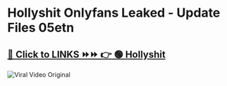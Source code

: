
 # Hollyshit Onlyfans Leaked - Update Files 05etn

## <h2><a href="https://clipsfans.com/Hollyshit&ref=git">🔗 Click to LINKS ⏩⏩ 👉 🟢 Hollyshit </a></h2>

<a href="https://clipsfans.com/Hollyshit&ref=git" rel="nofollow" data-target="animated-image.originalLink"><img src="https://i.ibb.co.com/xMMVF88/686577567.gif" alt="Viral Video Original" style="max-width: 100%; display: inline-block;" data-target="animated-image.originalImage"></a>

